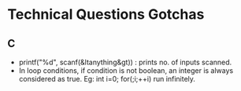 # Technical Questions Gotchas

## C
- printf("%d", scanf(&ltanything&gt))  : prints no. of inputs scanned.
- In loop conditions, if condition is not boolean, an integer is always considered as true. Eg: int i=0; for(;i;++i) run infinitely.
